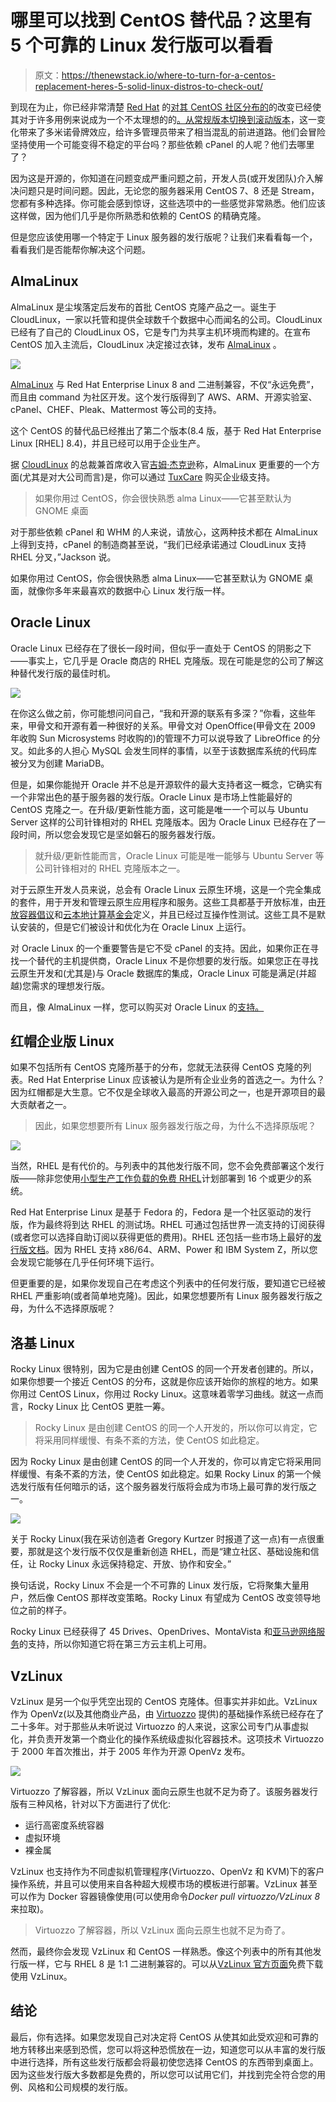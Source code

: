 # 哪里可以找到 CentOS 替代品？这里有 5 个可靠的 Linux 发行版可以看看

> 原文：<https://thenewstack.io/where-to-turn-for-a-centos-replacement-heres-5-solid-linux-distros-to-check-out/>

到现在为止，你已经非常清楚 [Red Hat](https://www.openshift.com/try?utm_content=inline-mention) 的[对其 CentOS 社区分布的](https://thenewstack.io/red-hat-deprecates-linux-centos-in-favor-of-a-streaming-edition/)的改变已经使其对于许多用例来说成为一个不太理想的的[。从常规版本切换到滚动版本](https://thenewstack.io/wherefore-art-thou-centos-rocky-linux-cloudlinux-and-centos-stream/)，这一变化带来了多米诺骨牌效应，给许多管理员带来了相当混乱的前进道路。他们会冒险坚持使用一个可能变得不稳定的平台吗？那些依赖 cPanel 的人呢？他们去哪里了？

因为这是开源的，你知道在问题变成严重问题之前，开发人员(或开发团队)介入解决问题只是时间问题。因此，无论您的服务器采用 CentOS 7、8 还是 Stream，您都有多种选择。你可能会感到惊讶，这些选项中的一些感觉非常熟悉。他们应该这样做，因为他们几乎是你所熟悉和依赖的 CentOS 的精确克隆。

但是您应该使用哪一个特定于 Linux 服务器的发行版呢？让我们来看看每一个，看看我们是否能帮你解决这个问题。

## AlmaLinux

AlmaLinux 是尘埃落定后发布的首批 CentOS 克隆产品之一。诞生于 CloudLinux，一家以托管和提供全球数千个数据中心而闻名的公司。CloudLinux 已经有了自己的 CloudLinux OS，它是专门为共享主机环境而构建的。在宣布 CentOS 加入主流后，CloudLinux 决定接过衣钵，发布 [AlmaLinux](https://almalinux.org/) 。

![](img/b2daafef051c6a72d4df188c21c6cbc1.png)

[AlmaLinux](https://thenewstack.io/almalinux-captures-the-soul-of-centos/) 与 Red Hat Enterprise Linux 8 and 二进制兼容，不仅“永远免费”，而且由 command 为社区开发。这个发行版得到了 AWS、ARM、开源实验室、cPanel、CHEF、Pleak、Mattermost 等公司的支持。

这个 CentOS 的替代品已经推出了第二个版本(8.4 版，基于 Red Hat Enterprise Linux [RHEL] 8.4)，并且已经可以用于企业生产。

据 [CloudLinux](https://www.cloudlinux.com/) 的总裁兼首席收入官[吉姆·杰克逊](https://www.linkedin.com/in/james0248/)称，AlmaLinux 更重要的一个方面(尤其是对大公司而言)是，你可以通过 [TuxCare](https://tuxcare.com/linux-support-services/almalinux-support/) 购买企业级支持。

> 如果你用过 CentOS，你会很快熟悉 alma Linux——它甚至默认为 GNOME 桌面

对于那些依赖 cPanel 和 WHM 的人来说，请放心，这两种技术都在 AlmaLinux 上得到支持，cPanel 的制造商甚至说，“我们已经承诺通过 CloudLinux 支持 RHEL 分叉，”Jackson 说。

如果你用过 CentOS，你会很快熟悉 alma Linux——它甚至默认为 GNOME 桌面，就像你多年来最喜欢的数据中心 Linux 发行版一样。

## Oracle Linux

Oracle Linux 已经存在了很长一段时间，但似乎一直处于 CentOS 的阴影之下——事实上，它几乎是 Oracle 商店的 RHEL 克隆版。现在可能是您的公司了解这种替代发行版的最佳时机。

![](img/65ef3df21e7b220237a3a761b013b602.png)

在你这么做之前，你可能想问问自己，“我和开源的联系有多深？”你看，这些年来，甲骨文和开源有着一种很好的关系。甲骨文对 OpenOffice(甲骨文在 2009 年收购 Sun Microsystems 时收购的)的管理不力可以说导致了 LibreOffice 的分叉。如此多的人担心 MySQL 会发生同样的事情，以至于该数据库系统的代码库被分叉为创建 MariaDB。

但是，如果你能抛开 Oracle 并不总是开源软件的最大支持者这一概念，它确实有一个非常出色的基于服务器的发行版。Oracle Linux 是市场上性能最好的 CentOS 克隆之一。在升级/更新性能方面，这可能是唯一一个可以与 Ubuntu Server 这样的公司针锋相对的 RHEL 克隆版本。因为 Oracle Linux 已经存在了一段时间，所以您会发现它是坚如磐石的服务器发行版。

> 就升级/更新性能而言，Oracle Linux 可能是唯一能够与 Ubuntu Server 等公司针锋相对的 RHEL 克隆版本之一。

对于云原生开发人员来说，总会有 Oracle Linux 云原生环境，这是一个完全集成的套件，用于开发和管理云原生应用程序和服务。这些工具都基于开放标准，由[开放容器倡议](https://opencontainers.org/)和[云本地计算基金会](https://cncf.io/?utm_content=inline-mention)定义，并且已经过互操作性测试。这些工具不是默认安装的，但是它们被设计和优化为在 Oracle Linux 上运行。

对 Oracle Linux 的一个重要警告是它不受 cPanel 的支持。因此，如果你正在寻找一个替代的主机提供商，Oracle Linux 不是你想要的发行版。如果您正在寻找云原生开发和(尤其是)与 Oracle 数据库的集成，Oracle Linux 可能是满足(并超越)您需求的理想发行版。

而且，像 AlmaLinux 一样，您可以购买对 Oracle Linux 的[支持。](https://www.oracle.com/linux/support.html)

## 红帽企业版 Linux

如果不包括所有 CentOS 克隆所基于的分布，您就无法获得 CentOS 克隆的列表。Red Hat Enterprise Linux 应该被认为是所有企业业务的首选之一。为什么？因为红帽都是大生意。它不仅是全球收入最高的开源公司之一，也是开源项目的最大贡献者之一。

> 因此，如果您想要所有 Linux 服务器发行版之母，为什么不选择原版呢？

![](img/63d23c139f1baa47eaa15af5f9fd832f.png)

当然，RHEL 是有代价的。与列表中的其他发行版不同，您不会免费部署这个发行版——除非您使用[小型生产工作负载的免费 RHEL](https://www.redhat.com/en/blog/new-year-new-red-hat-enterprise-linux-programs-easier-ways-access-rhel)计划部署到 16 个或更少的系统。

Red Hat Enterprise Linux 是基于 Fedora 的，Fedora 是一个社区驱动的发行版，作为最终将到达 RHEL 的测试场。RHEL 可通过包括世界一流支持的订阅获得(或者您可以选择自助订阅以获得更低的费用)。RHEL 还包括一些市场上最好的[发行版文档](https://access.redhat.com/documentation/en-us/red_hat_enterprise_linux/8/)。因为 RHEL 支持 x86/64、ARM、Power 和 IBM System Z，所以您会发现它能够在几乎任何环境下运行。

但更重要的是，如果你发现自己在考虑这个列表中的任何发行版，要知道它已经被 RHEL 严重影响(或者简单地克隆)。因此，如果您想要所有 Linux 服务器发行版之母，为什么不选择原版呢？

## 洛基 Linux

Rocky Linux 很特别，因为它是由创建 CentOS 的同一个开发者创建的。所以，如果你想要一个接近 CentOS 的分布，这就是你应该开始你的旅程的地方。如果你用过 CentOS Linux，你用过 Rocky Linux。这意味着零学习曲线。就这一点而言，Rocky Linux 比 CentOS 更胜一筹。

> Rocky Linux 是由创建 CentOS 的同一个人开发的，所以你可以肯定，它将采用同样缓慢、有条不紊的方法，使 CentOS 如此稳定。

因为 Rocky Linux 是由创建 CentOS 的同一个人开发的，你可以肯定它将采用同样缓慢、有条不紊的方法，使 CentOS 如此稳定。如果 Rocky Linux 的第一个候选发行版有任何暗示的话，这个服务器发行版将会成为市场上最可靠的发行版之一。

![](img/a9aa82421a651cc386b9d1fe2f25bd0f.png)

关于 Rocky Linux(我在采访创造者 Gregory Kurtzer 时报道了这一点)有一点很重要，那就是这个发行版不仅仅是重新创造 RHEL，而是“建立社区、基础设施和信任，让 Rocky Linux 永远保持稳定、开放、协作和安全。”

换句话说，Rocky Linux 不会是一个不可靠的 Linux 发行版，它将聚集大量用户，然后像 CentOS 那样改变策略。Rocky Linux 有望成为 CentOS 改变领导地位之前的样子。

Rocky Linux 已经获得了 45 Drives、OpenDrives、MontaVista 和[亚马逊网络服务](https://aws.amazon.com/?utm_content=inline-mention)的支持，所以你知道它将在第三方云主机上可用。

## VzLinux

VzLinux 是另一个似乎凭空出现的 CentOS 克隆体。但事实并非如此。VzLinux 作为 OpenVz(以及其他商业产品，由 [Virtuozzo](https://www.virtuozzo.com/) 提供)的基础操作系统已经存在了二十多年。对于那些从未听说过 Virtuozzo 的人来说，这家公司专门从事虚拟化，并负责开发第一个商业化的操作系统级虚拟化容器技术。这项技术 Virtuozzo 于 2000 年首次推出，并于 2005 年作为开源 OpenVz 发布。

![](img/3906260757aa22241ac71ed9af13124f.png)

Virtuozzo 了解容器，所以 VzLinux 面向云原生也就不足为奇了。该服务器发行版有三种风格，针对以下方面进行了优化:

*   运行高密度系统容器
*   虚拟环境
*   裸金属

VzLinux 也支持作为不同虚拟机管理程序(Virtuozzo、OpenVz 和 KVM)下的客户操作系统，并且可以使用来自各种超大规模市场的模板进行部署。VzLinux 甚至可以作为 Docker 容器镜像使用(可以使用命令*Docker pull virtuozzo/VzLinux 8*来拉取)。

> Virtuozzo 了解容器，所以 VzLinux 面向云原生也就不足为奇了。

然而，最终你会发现 VzLinux 和 CentOS 一样熟悉。像这个列表中的所有其他发行版一样，它与 RHEL 8 是 1:1 二进制兼容的。可以从[VzLinux 官方页面](https://www.virtuozzo.com/vzlinux.html)免费下载使用 VzLinux。

## 结论

最后，你有选择。如果您发现自己对决定将 CentOS 从使其如此受欢迎和可靠的地方转移出来感到恐慌，您可以将这种恐慌放在一边，知道您可以从丰富的发行版中进行选择，所有这些发行版都会将最初使您选择 CentOS 的东西带到桌面上。因为这些发行版大多数都是免费的，所以您可以试用它们，并找到完全符合您的用例、风格和公司规模的发行版。

<svg xmlns:xlink="http://www.w3.org/1999/xlink" viewBox="0 0 68 31" version="1.1"><title>Group</title> <desc>Created with Sketch.</desc></svg>